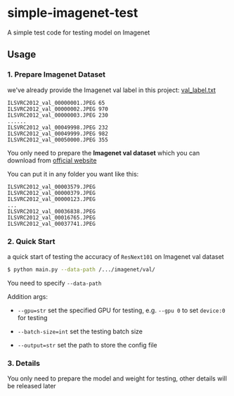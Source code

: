 # simple-imagenet-test
A simple test code for testing model on Imagenet

## Usage
### 1. Prepare Imagenet Dataset
we've already provide the Imagenet val label in this project: [val_label.txt](https://github.com/rentainhe/simple-imagenet-test/blob/master/val_label.txt)
```
ILSVRC2012_val_00000001.JPEG 65
ILSVRC2012_val_00000002.JPEG 970
ILSVRC2012_val_00000003.JPEG 230
......
ILSVRC2012_val_00049998.JPEG 232
ILSVRC2012_val_00049999.JPEG 982
ILSVRC2012_val_00050000.JPEG 355
```
You only need to prepare the __Imagenet val dataset__ which you can download from [official website](https://www.image-net.org/)

You can put it in any folder you want like this:
```
ILSVRC2012_val_00003579.JPEG
ILSVRC2012_val_00000379.JPEG
ILSVRC2012_val_00000123.JPEG
...
ILSVRC2012_val_00036838.JPEG
ILSVRC2012_val_00016765.JPEG
ILSVRC2012_val_00037741.JPEG
```

### 2. Quick Start
a quick start of testing the accuracy of `ResNext101` on Imagenet val dataset
```bash
$ python main.py --data-path /.../imagenet/val/
```
You need to specify `--data-path`

Addition args:
- `--gpu=str` set the specified GPU for testing, e.g. `--gpu 0` to set `device:0` for testing

- `--batch-size=int` set the testing batch size

- `--output=str` set the path to store the config file

### 3. Details
You only need to prepare the model and weight for testing, other details will be released later
